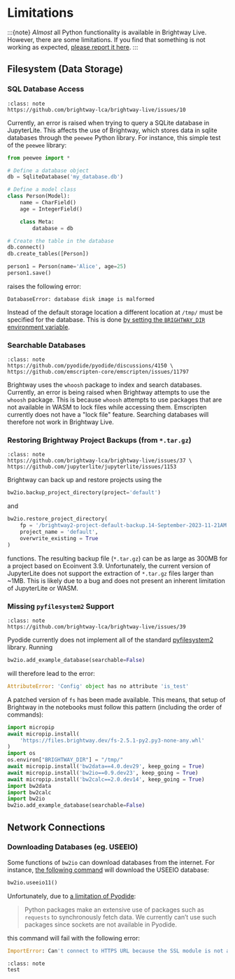 # Limitations

:::{note}
_Almost_ all Python functionality is available in Brightway Live. However, there are some limitations. If you find that something is not working as expected, [please report it here](https://github.com/brightway-lca/brightway-live/discussions/new?category=report-limitation).
:::

## Filesystem (Data Storage)

### SQL Database Access

```{admonition} Related Issues
:class: note
https://github.com/brightway-lca/brightway-live/issues/10
```

Currently, an error is raised when trying to query a SQLite database in JupyterLite. This affects the use of Brightway, which stores data in sqlite databases through the `peewee` Python library. For instance, this simple test of the `peewee` library:

```python
from peewee import *

# Define a database object
db = SqliteDatabase('my_database.db')

# Define a model class
class Person(Model):
    name = CharField()
    age = IntegerField()

    class Meta:
        database = db

# Create the table in the database
db.connect()
db.create_tables([Person])

person1 = Person(name='Alice', age=25)
person1.save()
```

raises the following error:

```
DatabaseError: database disk image is malformed
```

Instead of the default storage location a different location at `/tmp/` must be specified for the database. This is done [by setting the `BRIGHTWAY_DIR` environment variable](https://docs.brightway.dev/en/latest/content/faq/data_management.html#how-do-i-change-my-data-directory).

### Searchable Databases

```{admonition} Related Issues
:class: note
https://github.com/pyodide/pyodide/discussions/4150 \
https://github.com/emscripten-core/emscripten/issues/11797
```

Brightway uses the `whoosh` package to index and search databases. Currently, an error is being raised when Brightway attempts to use the `whoosh` package. This is because `whoosh` attempts to use packages that are not available in WASM to lock files while accessing them. Emscripten currently does not have a "lock file" feature. Searching databases will therefore not work in Brightway Live.

### Restoring Brightway Project Backups (from `*.tar.gz`)

```{admonition} Related Issues
:class: note
https://github.com/brightway-lca/brightway-live/issues/37 \
https://github.com/jupyterlite/jupyterlite/issues/1153
```

Brightway can back up and restore projects using the 

```python
bw2io.backup_project_directory(project='default')
```

and

```python
bw2io.restore_project_directory(
    fp = '/brightway2-project-default-backup.14-September-2023-11-21AM.tar.gz',
    project_name = 'default',
    overwrite_existing = True
)
```

functions. The resulting backup file (`*.tar.gz`) can be as large as 300MB for a project based on Ecoinvent 3.9. Unfortunately, the current version of JupyterLite does not support the extraction of `*.tar.gz` files larger than ~1MB. This is likely due to a bug and does not present an inherent limitation of JupyterLite or WASM.

### Missing `pyfilesystem2` Support

```{admonition} Related Issues
:class: note
https://github.com/brightway-lca/brightway-live/issues/39
```

Pyodide currently does not implement all of the standard [pyfilesystem2](https://docs.pyfilesystem.org/en/latest/index.html) library. Running

```python
bw2io.add_example_database(searchable=False)
```

will therefore lead to the error:

```python
AttributeError: 'Config' object has no attribute 'is_test'
```

A patched version of `fs` has been made available. This means, that setup of Brightway in the notebooks must follow this pattern (including the order of commands):

```python
import micropip
await micropip.install(
    'https://files.brightway.dev/fs-2.5.1-py2.py3-none-any.whl'
)
import os
os.environ["BRIGHTWAY_DIR"] = "/tmp/"
await micropip.install('bw2data==4.0.dev29', keep_going = True)
await micropip.install('bw2io==0.9.dev23', keep_going = True)
await micropip.install('bw2calc==2.0.dev14', keep_going = True)
import bw2data
import bw2calc
import bw2io
bw2io.add_example_database(searchable=False)
```

## Network Connections

### Downloading Databases (eg. USEEIO)

Some functions of `bw2io` can download databases from the internet. For instance, [the following command](https://docs.brightway.dev/en/latest/api/bw2io/index.html#bw2io.useeio11) will download the USEEIO database:

```python
bw2io.useeio11()
```

Unfortunately, due to [a limitation of Pyodide](https://pyodide.org/en/stable/project/roadmap.html#write-http-client-in-terms-of-web-apis):

> Python packages make an extensive use of packages such as `requests` to synchronously fetch data. We currently can’t use such packages since sockets are not available in Pyodide. 

this command will fail with the following error:

```python
ImportError: Can't connect to HTTPS URL because the SSL module is not available.
```


```{admonition} Related Issues
:class: note
test
```
